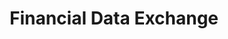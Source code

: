 ---
linkedin: https://linkedin.com/company/financial-data-exchange
logohandle: financialdataexchange
sort: financialdataexchange
title: Financial Data Exchange
twitter: https://x.com/fdxorg
website: https://financialdataexchange.org/
youtube: https://youtube.com/channel/UC4C7KRIoFCZxAF8iTI5-wbA
---